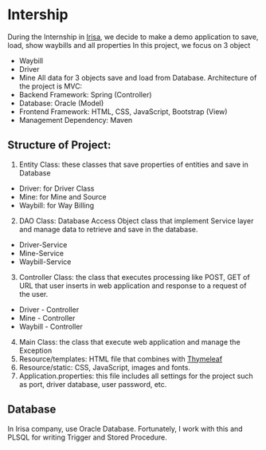 # Intership
During the Internship in [Irisa](www.irisaco.com), we decide to make a demo application to save, load, show waybills and all properties
In this project, we focus on 3 object
*	Waybill
*	Driver
*	Mine
All data for 3 objects save and load from Database.
Architecture of the project is MVC:
*	Backend Framework: Spring (Controller)
*	Database: Oracle (Model)
*	Frontend Framework: HTML, CSS, JavaScript, Bootstrap (View)
*	Management Dependency: Maven

## Structure of Project:
1. Entity Class: these classes that save properties of entities and save in Database
  *	Driver: for Driver Class
  *	Mine: for Mine and Source 
  *	Waybill: for Way Billing 
2. DAO Class: Database Access Object class that implement Service layer and manage data to retrieve and save in the database.
  *	Driver-Service
  *	Mine-Service 
  *	Waybill-Service 
3. Controller Class: the class that executes processing like POST, GET  of URL that user inserts in web application and response to a request of the user.
  *	Driver - Controller
  *	Mine - Controller
  *	Waybill - Controller
4. Main Class: the class that execute web application and manage the Exception
5. Resource/templates: HTML file that combines with [Thymeleaf](https://www.thymeleaf.org/)
6. Resource/static: CSS, JavaScript, images and fonts.
7. Application.properties: this file includes all settings for the project such as port, driver database, user password, etc.

## Database
In Irisa company, use Oracle Database. Fortunately, I work with this and PLSQL for writing Trigger and Stored Procedure.




